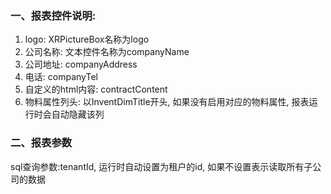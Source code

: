 ### 一、报表控件说明:

1. logo: XRPictureBox名称为logo
2. 公司名称: 文本控件名称为companyName
3. 公司地址: companyAddress
4. 电话: companyTel
5. 自定义的html内容: contractContent
6. 物料属性列头: 以InventDimTitle开头, 如果没有启用对应的物料属性, 报表运行时会自动隐藏该列

### 二、报表参数

sql查询参数:tenantId, 运行时自动设置为租户的id, 如果不设置表示读取所有子公司的数据

